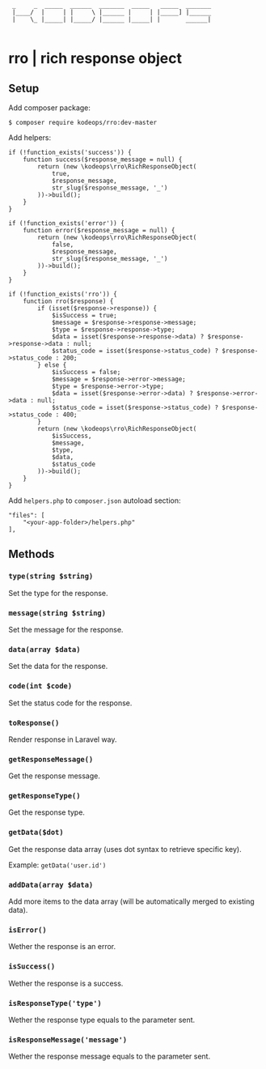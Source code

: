 ```
 _     _  _____  ______  _______  _____   _____  _______
 |____/  |     | |     \ |______ |     | |_____] |______
 |    \_ |_____| |_____/ |______ |_____| |       ______|
 
```
 

# rro | rich response object

## Setup

Add composer package:

`$ composer require kodeops/rro:dev-master`

Add helpers:

```
if (!function_exists('success')) {
    function success($response_message = null) {
        return (new \kodeops\rro\RichResponseObject(
            true, 
            $response_message, 
            str_slug($response_message, '_')
        ))->build();
    }
}

if (!function_exists('error')) {
    function error($response_message = null) {
        return (new \kodeops\rro\RichResponseObject(
            false, 
            $response_message, 
            str_slug($response_message, '_')
        ))->build();
    }
}

if (!function_exists('rro')) {
    function rro($response) {
        if (isset($response->response)) {
            $isSuccess = true;
            $message = $response->response->message;
            $type = $response->response->type;
            $data = isset($response->response->data) ? $response->response->data : null;
            $status_code = isset($response->status_code) ? $response->status_code : 200;
        } else {
            $isSuccess = false;
            $message = $response->error->message;
            $type = $response->error->type;
            $data = isset($response->error->data) ? $response->error->data : null;
            $status_code = isset($response->status_code) ? $response->status_code : 400;
        }
        return (new \kodeops\rro\RichResponseObject(
            $isSuccess, 
            $message, 
            $type, 
            $data,
            $status_code
        ))->build();
    }
}

```

Add `helpers.php` to `composer.json` autoload section:

```
"files": [
    "<your-app-folder>/helpers.php"
],
``` 
##  Methods

### `type(string $string)`

Set the type for the response.

### `message(string $string)`

Set the message for the response.

### `data(array $data)`

Set the data for the response.

### `code(int $code)`

Set the status code for the response.

### `toResponse()`

Render response in Laravel way.

### `getResponseMessage()`

Get the response message.

### `getResponseType()`

Get the response type.

### `getData($dot)`

Get the response data array (uses dot syntax to retrieve specific key). 

Example: `getData('user.id')`

### `addData(array $data)`

Add more items to the data array (will be automatically merged to existing data).

### `isError()`

Wether the response is an error.

### `isSuccess()`

Wether the response is a success.

### `isResponseType('type')`

Wether the response type equals to the parameter sent.

### `isResponseMessage('message')`

Wether the response message equals to the parameter sent.